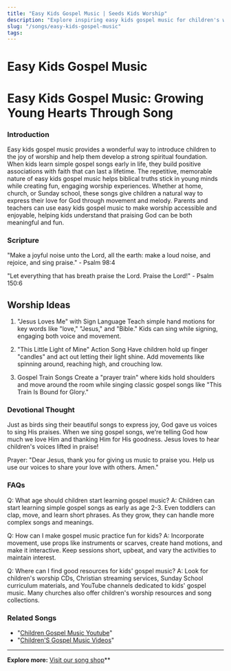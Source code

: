 ```yaml
---
title: "Easy Kids Gospel Music | Seeds Kids Worship"
description: "Explore inspiring easy kids gospel music for children's worship and faith development. Biblical music resources for families and ministry."
slug: "/songs/easy-kids-gospel-music"
tags:
---
```


# Easy Kids Gospel Music

# Easy Kids Gospel Music: Growing Young Hearts Through Song

### Introduction
Easy kids gospel music provides a wonderful way to introduce children to the joy of worship and help them develop a strong spiritual foundation. When kids learn simple gospel songs early in life, they build positive associations with faith that can last a lifetime. The repetitive, memorable nature of easy kids gospel music helps biblical truths stick in young minds while creating fun, engaging worship experiences. Whether at home, church, or Sunday school, these songs give children a natural way to express their love for God through movement and melody. Parents and teachers can use easy kids gospel music to make worship accessible and enjoyable, helping kids understand that praising God can be both meaningful and fun.

### Scripture
"Make a joyful noise unto the Lord, all the earth: make a loud noise, and rejoice, and sing praise." - Psalm 98:4

"Let everything that has breath praise the Lord. Praise the Lord!" - Psalm 150:6

## Worship Ideas
1. "Jesus Loves Me" with Sign Language
Teach simple hand motions for key words like "love," "Jesus," and "Bible." Kids can sing while signing, engaging both voice and movement.

2. "This Little Light of Mine" Action Song
Have children hold up finger "candles" and act out letting their light shine. Add movements like spinning around, reaching high, and crouching low.

3. Gospel Train Songs
Create a "prayer train" where kids hold shoulders and move around the room while singing classic gospel songs like "This Train Is Bound for Glory."

### Devotional Thought
Just as birds sing their beautiful songs to express joy, God gave us voices to sing His praises. When we sing gospel songs, we're telling God how much we love Him and thanking Him for His goodness. Jesus loves to hear children's voices lifted in praise!

Prayer: "Dear Jesus, thank you for giving us music to praise you. Help us use our voices to share your love with others. Amen."

### FAQs
Q: What age should children start learning gospel music?
A: Children can start learning simple gospel songs as early as age 2-3. Even toddlers can clap, move, and learn short phrases. As they grow, they can handle more complex songs and meanings.

Q: How can I make gospel music practice fun for kids?
A: Incorporate movement, use props like instruments or scarves, create hand motions, and make it interactive. Keep sessions short, upbeat, and vary the activities to maintain interest.

Q: Where can I find good resources for kids' gospel music?
A: Look for children's worship CDs, Christian streaming services, Sunday School curriculum materials, and YouTube channels dedicated to kids' gospel music. Many churches also offer children's worship resources and song collections.

### Related Songs

- "[Children Gospel Music Youtube](/songs/children-gospel-music-youtube/)"
- "[Children'S Gospel Music Videos](/songs/children-s-gospel-music-videos/)"

---

**Explore more:** [Visit our song shop](https://seedskidsworship.com/shop)**

<!-- Schema Markup -->
<script type="application/ld+json">
{
  "@context": "https://schema.org",
  "@type": "MusicRecording",
  "name": "Easy Kids Gospel Music",
  "byArtist": {
    "@type": "MusicGroup",
    "name": "Seeds Kids Worship"
  },
  "isFamilyFriendly": true,
  "url": "https://seedskidsworship.com/songs/easy-kids-gospel-music/"
}
</script>